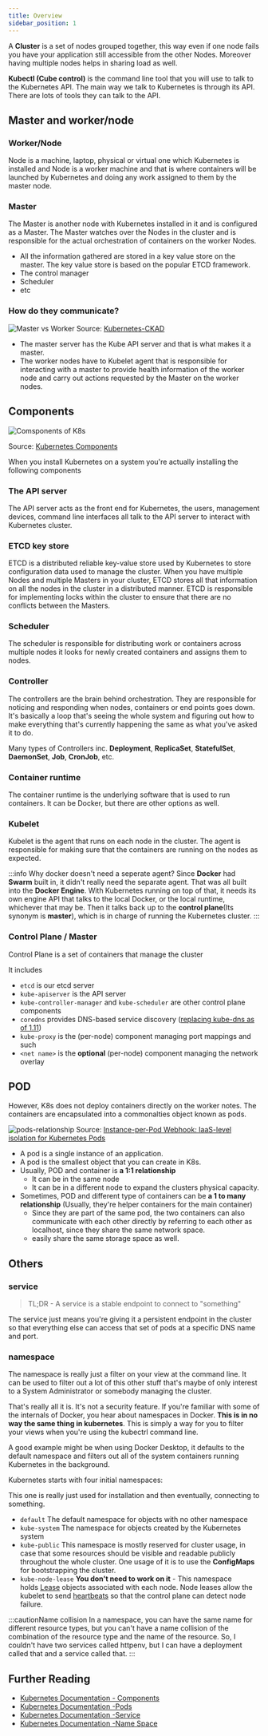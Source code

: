 ```yaml
---
title: Overview
sidebar_position: 1
---
```


A **Cluster** is a set of nodes grouped together, this way even if one node fails you have your application still accessible from the other Nodes. Moreover having multiple nodes helps in sharing load as well.

**Kubectl (Cube control)** is the command line tool that you will use to talk to the Kubernetes API. The main way we talk to Kubernetes is through its API. There are lots of tools they can talk to the API.

## Master and worker/node

### Worker/Node
Node is a machine, laptop, physical or virtual one which Kubernetes is installed and Node is a worker machine and that is where containers will be launched by Kubernetes and doing any work assigned to them by the master node. 

### Master
The Master is another node with Kubernetes installed in it and is configured as a Master. The Master watches over the Nodes in the cluster and is responsible for the actual orchestration of containers on the worker Nodes.

- All the information gathered are stored in a key value store on the master. The key value store is based on the popular ETCD framework.  
- The control manager 
- Scheduler
- etc

### How do they communicate?
![Master vs Worker](/img/container-orchestration/kubernetes/master-vs-worker.png)
Source: [Kubernetes-CKAD](https://bhavyasree.github.io/kubernetes-CKAD/01.kubernetes-architecture/)
- The master server has the Kube API server and that is what makes it a master. 
- The worker nodes have to Kubelet agent that is responsible for interacting with a master to provide health information of the worker node and carry out actions requested by the Master on the worker nodes. 

## Components

![Comsponents of K8s](/img/container-orchestration/kubernetes/components-of-kubernetes.svg)

Source: [Kubernetes Components](https://kubernetes.io/docs/concepts/overview/components/)

When you install Kubernetes on a system you're actually installing the following components
### The API server
The API server acts as the front end for Kubernetes, the users, management devices, command line interfaces all talk to the API server to interact with Kubernetes cluster. 

### ETCD key store
ETCD is a distributed reliable key-value store used by Kubernetes to store configuration data used to manage the cluster. When you have multiple Nodes and multiple Masters in your cluster, ETCD stores all that information on all the nodes in the cluster in a distributed manner. ETCD is responsible for implementing locks within the cluster to ensure that there are no conflicts between the Masters.

### Scheduler
The scheduler is responsible for distributing work or containers across multiple nodes it looks for newly created containers and assigns them to nodes.

### Controller

The controllers are the brain behind orchestration. They are responsible for noticing and responding when nodes, containers or end points goes down. It's basically a loop that's seeing the whole system and figuring out how to make everything that's currently happening the same as what you've asked it to do.

Many types of Controllers inc. **Deployment**, **ReplicaSet**, **StatefulSet**, **DaemonSet**, **Job**, **CronJob**, etc.
### Container runtime 

The container runtime is the underlying software that is used to run containers. It can be Docker, but there are other options as well.

### Kubelet

Kubelet is the agent that runs on each node in the cluster. The agent is responsible for making sure that the containers are running on the nodes as expected.

:::info Why docker doesn't need a seperate agent?
Since **Docker** had **Swarm** built in, it didn't really need the separate agent. That was all built into the **Docker Engine**. With Kubernetes running on top of that, it needs its own engine API that talks to the local Docker, or the local runtime, whichever that may be. Then it talks back up to the **control plane**(Its synonym is **master**), which is in charge of running the Kubernetes cluster.
::: 

### Control Plane / Master

Control Plane is a set of containers that manage the cluster

It includes
-   `etcd` is our etcd server
-   `kube-apiserver` is the API server
-   `kube-controller-manager` and `kube-scheduler` are other control plane components
-   `coredns` provides DNS-based service discovery ([replacing kube-dns as of 1.11](https://kubernetes.io/blog/2018/07/10/coredns-ga-for-kubernetes-cluster-dns/))
-   `kube-proxy` is the (per-node) component managing port mappings and such
-   `<net name>` is the **optional** (per-node) component managing the network overlay


## POD

However, K8s does not deploy containers directly on the worker notes. The containers are encapsulated into a commonalties object known as pods. 

![pods-relationship](/img/container-orchestration/kubernetes/121-12many-pods.png)
Source: [Instance-per-Pod Webhook: IaaS-level isolation for Kubernetes Pods](https://medium.com/nttlabs/instance-per-pod-bcbfb3ae2985)

- A pod is a single instance of an application. 
- A pod is the smallest object that you can create in K8s.
- Usually, POD and container is **a 1:1 relationship**
    - It can be in the same node
    - It can be in a different node to expand the clusters physical capacity.
- Sometimes, POD and different type of containers can be **a 1 to many relationship** (Usually, they're helper containers for the main container)
    - Since they are part of the same pod, the two containers can also communicate with each other directly by referring to each other as localhost, since they share the same network space.
    - easily share the same storage space as well.


## Others
### service

> TL;DR - A service is a stable endpoint to connect to "something"

The service just means you're giving it a persistent endpoint in the cluster so that everything else can access that set of pods at a specific DNS name and port. 


### namespace

The namespace is really just a filter on your view at the command line. It can be used to filter out a lot of this other stuff that's maybe of only interest to a System Administrator or somebody managing the cluster.

That's really all it is. It's not a security feature. If you're familiar with some of the internals of Docker, you hear about namespaces in Docker. **This is in no way the same thing in kubernetes**. This is simply a way for you to filter your views when you're using the kubectrl command line.

A good example might be when using Docker Desktop, it defaults to the default namespace and filters out all of the system containers running Kubernetes in the background.

Kubernetes starts with four initial namespaces:

This one is really just used for installation and then eventually, connecting to something. 

-   `default` The default namespace for objects with no other namespace
-   `kube-system` The namespace for objects created by the Kubernetes system
-   `kube-public` This namespace is mostly reserved for cluster usage, in case that some resources should be visible and readable publicly throughout the whole cluster. One usage of it is to use the **ConfigMaps** for bootstrapping the cluster.
-   `kube-node-lease` **You don't need to work on it** - This namespace holds [Lease](https://kubernetes.io/docs/reference/kubernetes-api/cluster-resources/lease-v1/) objects associated with each node. Node leases allow the kubelet to send [heartbeats](https://kubernetes.io/docs/concepts/architecture/nodes/#heartbeats) so that the control plane can detect node failure.

:::cautionName collision
In a namespace, you can have the same name for different resource types, but you can't have a name collision of the combination of the resource type and the name of the resource. So, I couldn't have two services called httpenv, but I can have a deployment called that and a service called that. 
:::


## Further Reading 

- [Kubernetes Documentation - Components](https://kubernetes.io/docs/concepts/overview/components/#master-components)
- [Kubernetes Documentation -Pods](https://kubernetes.io/docs/concepts/workloads/pods/)
- [Kubernetes Documentation -Service](https://kubernetes.io/docs/concepts/services-networking/service/)
- [Kubernetes Documentation -Name Space](https://kubernetes.io/docs/concepts/overview/working-with-objects/namespaces/)